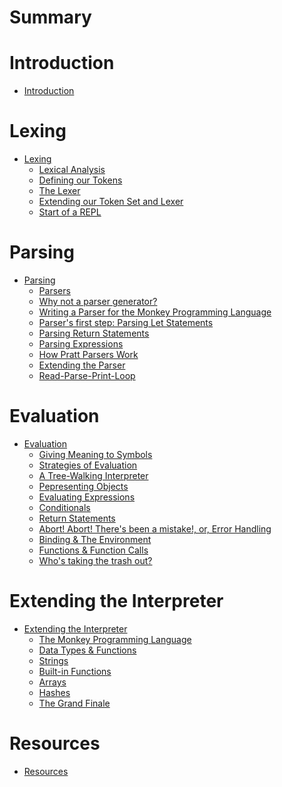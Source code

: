 # Summary
# Introduction
- [Introduction](./contents/Introduction.md)
# Lexing
- [Lexing]()
    - [Lexical Analysis](./contents/1/1.1.md)
    - [Defining our Tokens](./contents/1/1.2.md)
    - [The Lexer](./contents/1/1.3.md)
    - [Extending our Token Set and Lexer](./contents/1/1.4.md)
    - [Start of a REPL](./contents/1/1.5.md)
# Parsing
- [Parsing]()
  - [Parsers](./contents/2/2.1.md)
  - [Why not a parser generator?](./contents/2/2.2.md)
  - [Writing a Parser for the Monkey Programming Language](./contents/2/2.3.md)
  - [Parser's first step: Parsing Let Statements](./contents/2/2.4.md)
  - [Parsing Return Statements](./contents/2/2.5.md)
  - [Parsing Expressions](./contents/2/2.6.md)
  - [How Pratt Parsers Work](./contents/2/2.7.md)
  - [Extending the Parser](./contents/2/2.8.md)
  - [Read-Parse-Print-Loop](./contents/2/2.9.md)
# Evaluation
- [Evaluation]()
    - [Giving Meaning to Symbols](./contents/3/3.1.md)
    - [Strategies of Evaluation](./contents/3/3.2.md)
    - [A Tree-Walking Interpreter](./contents/3/3.3.md)
    - [Pepresenting Objects](./contents/3/3.4.md)
    - [Evaluating Expressions](./contents/3/3.5.md)
    - [Conditionals](./contents/3/3.6.md)
    - [Return Statements](./contents/3/3.7.md)
    - [Abort! Abort! There's been a mistake!, or, Error Handling](./contents/3/3.8.md)
    - [Binding & The Environment](./contents/3/3.9.md)
    - [Functions & Function Calls](./contents/3/3.10.md)
    - [Who's taking the trash out?](./contents/3/3.11.md)
# Extending the Interpreter
- [Extending the Interpreter]()
    - [The Monkey Programming Language](./contents/4/4.0.md)
    - [Data Types & Functions](./contents/4/4.1.md)
    - [Strings](./contents/4/4.2.md)
    - [Built-in Functions](./contents/4/4.3.md)
    - [Arrays](./contents/4/4.4.md)
    - [Hashes](./contents/4/4.5.md)
    - [The Grand Finale](./contents/4/4.6.md)
# Resources
- [Resources](./contents/Resources.md)

